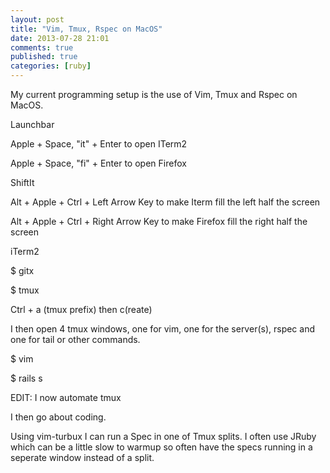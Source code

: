 ```yaml
---
layout: post
title: "Vim, Tmux, Rspec on MacOS"
date: 2013-07-28 21:01
comments: true
published: true
categories: [ruby]
---
```


My current programming setup is the use of Vim, Tmux and Rspec on MacOS.

<!--more-->

Launchbar

Apple + Space, "it" + Enter to open ITerm2

Apple + Space, "fi" + Enter to open Firefox

ShiftIt

Alt + Apple + Ctrl + Left Arrow Key to make Iterm fill the left half the screen

Alt + Apple + Ctrl + Right Arrow Key to make Firefox fill the right half the screen

iTerm2

$ gitx

$ tmux

Ctrl + a (tmux prefix) then c(reate)

I then open 4 tmux windows, one for vim, one for the server(s), rspec and one for tail or other commands.

$ vim

$ rails s

EDIT: I now automate tmux

I then go about coding.

Using vim-turbux I can run a Spec in one of Tmux splits. I often use JRuby which can be a little slow to warmup so often have the specs running in a seperate window instead of a split.
